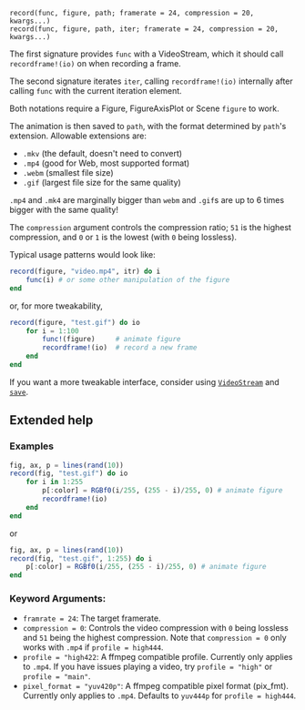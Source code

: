```
record(func, figure, path; framerate = 24, compression = 20, kwargs...)
record(func, figure, path, iter; framerate = 24, compression = 20, kwargs...)
```

The first signature provides `func` with a VideoStream, which it should call  `recordframe!(io)` on when recording a frame.

The second signature iterates `iter`, calling `recordframe!(io)` internally  after calling `func` with the current iteration element.

Both notations require a Figure, FigureAxisPlot or Scene `figure` to work.

The animation is then saved to `path`, with the format determined by `path`'s extension.  Allowable extensions are:

  * `.mkv`  (the default, doesn't need to convert)
  * `.mp4`  (good for Web, most supported format)
  * `.webm` (smallest file size)
  * `.gif`  (largest file size for the same quality)

`.mp4` and `.mk4` are marginally bigger than `webm` and `.gif`s are up to 6 times bigger with the same quality!

The `compression` argument controls the compression ratio; `51` is the highest compression, and `0` or `1` is the lowest (with `0` being lossless).

Typical usage patterns would look like:

```julia
record(figure, "video.mp4", itr) do i
    func(i) # or some other manipulation of the figure
end
```

or, for more tweakability,

```julia
record(figure, "test.gif") do io
    for i = 1:100
        func!(figure)     # animate figure
        recordframe!(io)  # record a new frame
    end
end
```

If you want a more tweakable interface, consider using [`VideoStream`](@ref) and [`save`](@ref).

## Extended help

### Examples

```julia
fig, ax, p = lines(rand(10))
record(fig, "test.gif") do io
    for i in 1:255
        p[:color] = RGBf0(i/255, (255 - i)/255, 0) # animate figure
        recordframe!(io)
    end
end
```

or

```julia
fig, ax, p = lines(rand(10))
record(fig, "test.gif", 1:255) do i
    p[:color] = RGBf0(i/255, (255 - i)/255, 0) # animate figure
end
```

### Keyword Arguments:

  * `framrate = 24`: The target framerate.
  * `compression = 0`: Controls the video compression with `0` being lossless and                     `51` being the highest compression. Note that `compression = 0`                     only works with `.mp4` if `profile = high444`.
  * `profile = "high422`: A ffmpeg compatible profile. Currently only applies to                        `.mp4`. If you have issues playing a video, try                        `profile = "high"` or `profile = "main"`.
  * `pixel_format = "yuv420p"`: A ffmpeg compatible pixel format (pix_fmt). Currently                              only applies to `.mp4`. Defaults to `yuv444p` for                              `profile = high444`.
